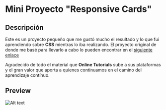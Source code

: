 # Mini Proyecto "Responsive Cards"

## Descripción
Este es un proyecto pequeño que me gustó mucho el resultado y lo que fui aprendiendo sobre **CSS** mientras lo iba realizando.
El proyecto original de donde me basé para llevarlo a cabo lo pueden encontrar en el [siguiente enlace](https://www.youtube.com/watch?v=dcUK7KZ3Dmo)

Agradecido de todo el material que **Online Tutorials** sube a sus plataformas y el gran valor que aporta a quienes continuamos en el camino del aprendizaje contínuo.

## Preview
![Alt text](card-gifs.gif)
